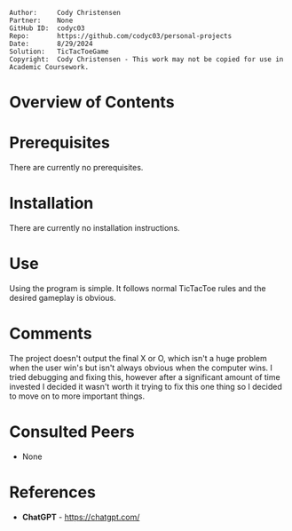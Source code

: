 ```
Author:     Cody Christensen
Partner:    None
GitHub ID:  codyc03
Repo:       https://github.com/codyc03/personal-projects
Date:       8/29/2024
Solution:   TicTacToeGame
Copyright:  Cody Christensen - This work may not be copied for use in Academic Coursework.
```

# Overview of Contents

# Prerequisites
There are currently no prerequisites.

# Installation
There are currently no installation instructions.

# Use
Using the program is simple. It follows normal TicTacToe rules and the desired gameplay is obvious.

# Comments
The project doesn't output the final X or O, which isn't a huge problem when the user win's but isn't
always obvious when the computer wins. I tried debugging and fixing this, however after a significant
amount of time invested I decided it wasn't worth it trying to fix this one thing so I decided to move
on to more important things.

# Consulted Peers
* None

# References
* **ChatGPT** - https://chatgpt.com/
